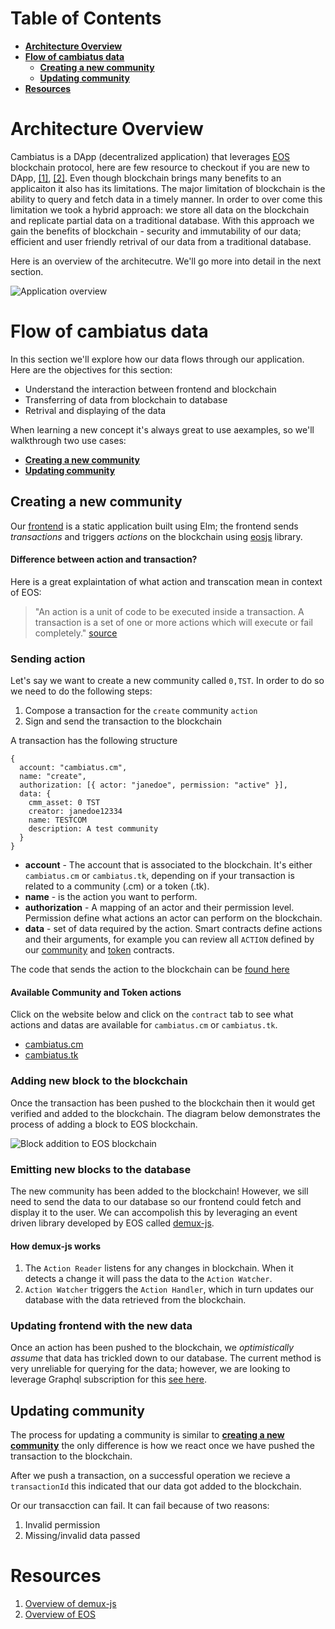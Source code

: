 # Table of Contents
- **[Architecture Overview](#Architecture-Overview)**
- **[Flow of cambiatus data](##Flow-of-cambiatus-data)**
  - **[Creating a new community](##Creating-a-new-community)**
  - **[Updating community](##Updating-community)**
- **[Resources](##Resources)**

# Architecture Overview
Cambiatus is a DApp (decentralized application) that leverages [EOS](https://training.eos.io/) blockchain protocol, here are few resource to checkout if you are new to DApp, [[1]](https://www.freecodecamp.org/news/what-is-a-dapp-a-guide-to-ethereum-dapps/), [[2]](https://medium.com/proof-systems/a-dapp-is-not-a-protocol-824411a55582).
Even though blockchain brings many benefits to an applicaiton it also has its limitations. The major limitation of blockchain is the ability to query and fetch data in a timely manner. In order to over come this limitation we took a hybrid approach: we store all data on the blockchain and replicate partial data on a traditional database. With this approach we gain the benefits of blockchain - security and immutability of our data; efficient and user friendly retrival of our data from a traditional database.

Here is an overview of the architecutre. We'll go more into detail in the next section.

![Application overview](https://raw.githubusercontent.com/cambiatus/backend/architecture-deep-dive/.github/cambiatus_data_flow.png)

# Flow of cambiatus data 
In this section we'll explore how our data flows through our application. Here are the objectives for this section:

* Understand the interaction between frontend and blockchain
* Transferring of data from blockchain to database
* Retrival and displaying of the data

When learning a new concept it's always great to use aexamples, so we'll walkthrough two use cases:
- **[Creating a new community](#Creating-a-new-community)**
- **[Updating community](#Updating-community)**

## Creating a new community
Our [frontend](https://github.com/cambiatus/frontend) is a static application built using Elm; the frontend sends *transactions* and triggers *actions* on the blockchain using [eosjs](https://github.com/EOSIO/eosjs) library. 

#### Difference between action and transaction?
Here is a great explaintation of what action and transcation mean in context of EOS:
> "An action is a unit of code to be executed inside a transaction. A transaction is a set of one or more actions which will execute or fail completely." [source](https://forum.ivanontech.com/t/reading-assignment-eos-basics/3085/6)

### Sending action
Let's say we want to create a new community called `0,TST`. In order to do so we need to do the following steps:

1. Compose a transaction for the `create` community `action`
2. Sign and send the transaction to the blockchain

A transaction has the following structure
```
{
  account: "cambiatus.cm",
  name: "create",
  authorization: [{ actor: "janedoe", permission: "active" }],
  data: {
    cmm_asset: 0 TST
    creator: janedoe12334
    name: TESTCOM
    description: A test community
  }
}
```

* **account** - The account that is associated to the blockchain. It's either `cambiatus.cm` or `cambiatus.tk`, depending on if your transaction is related to a community (.cm) or a token (.tk).
* **name** - is the action you want to perform.
* **authorization** - A mapping of an actor and their permission level. Permission define what actions an actor can perform on the blockchain.
* **data** - set of data required by the action. Smart contracts define actions and their arguments, for example you can review all `ACTION` defined by our [community](https://github.com/cambiatus/contracts/blob/57b0fc896f8d710f774d5b5f862bc33c0fe4a890/community/community.hpp#L165) and [token](https://github.com/cambiatus/contracts/blob/57b0fc896f8d710f774d5b5f862bc33c0fe4a890/token/token.hpp#L50) contracts.

The code that sends the action to the blockchain can be [found here](https://github.com/cambiatus/frontend/blob/16908faf461329c2f165c0bd47ca69aa7371a95e/src/index.js#L450)

#### Available Community and Token actions
Click on the website below and click on the `contract` tab to see what actions and datas are available for `cambiatus.cm` or `cambiatus.tk`. 
* [cambiatus.cm](https://local.bloks.io/account/cambiatus.cm?nodeUrl=http%3A%2F%2Fstaging.cambiatus.io&coreSymbol=SYS&systemDomain=eosio&loadContract=true&tab=Tables&account=cambiatus.cm&scope=cambiatus.cm&limit=100)
* [cambiatus.tk](https://local.bloks.io/account/cambiatus.tk?nodeUrl=http%3A%2F%2Fstaging.cambiatus.io&coreSymbol=SYS&systemDomain=eosio)

### Adding new block to the blockchain
Once the transaction has been pushed to the blockchain then it would get verified and added to the blockchain. The diagram below demonstrates the process of adding a block to EOS blockchain.

![Block addition to EOS blockchain](https://raw.githubusercontent.com/cambiatus/backend/architecture-deep-dive/.github/block_addition.png)

### Emitting new blocks to the database
The new community has been added to the blockchain! However, we sill need to send the data to our database so our frontend could fetch and display it to the user. We can accompolish this by leveraging an event driven library developed by EOS called [demux-js](https://github.com/EOSIO/demux-js-eos).

#### How demux-js works
1. The `Action Reader` listens for any changes in blockchain. When it detects a change it will pass the data to the `Action Watcher`.
2. `Action Watcher` triggers the `Action Handler`, which in turn updates our database with the data retrieved from the blockchain.

### Updating frontend with the new data
Once an action has been pushed to the blockchain, we *optimistically assume* that data has trickled down to our database. The current method is very unreliable for querying for the data; however, we are looking to leverage Graphql subscription for this [see here](https://github.com/cambiatus/backend/issues/148).

## Updating community
The process for updating a community is similar to **[creating a new community](#Creating-a-new-community)** the only difference is how we react once we have pushed the transaction to the blockchain.

After we push a transaction, on a successful operation we recieve a `transactionId` this indicated that our data got added to the blockchain. 

Or our transacction can fail. It can fail because of two reasons:
1. Invalid permission
2. Missing/invalid data passed

# Resources
1. [Overview of demux-js](https://medium.com/eosio/introducing-demux-deterministic-databases-off-chain-verified-by-the-eosio-blockchain-bd860c49b017)
2. [Overview of EOS](https://training.eos.io/courses/introduction-to-eosio-non-technical) 
